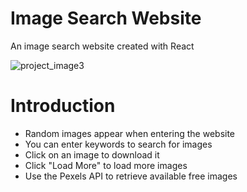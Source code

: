 # Image Search Website
An image search website created with React

![project_image3](https://github.com/user-attachments/assets/7a680cb1-4cd9-4c44-be17-a100cfd7b9ee)

# Introduction
- Random images appear when entering the website
- You can enter keywords to search for images
- Click on an image to download it
- Click "Load More" to load more images
- Use the Pexels API to retrieve available free images
